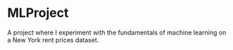 # MLProject

A project where I experiment with the fundamentals of machine learning on a New York rent prices dataset.